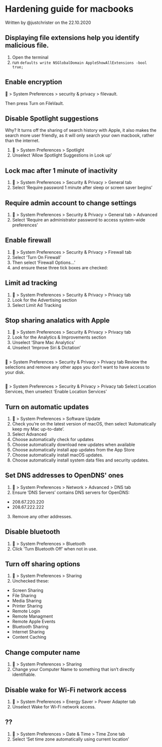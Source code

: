 # Hardening guide for macbooks
Written by @justchrister on the 22.10.2020

## Displaying file extensions help you identify malicious file.

1. Open the terminal
2. run ```defaults write NSGlobalDomain AppleShowAllExtensions -bool true;```


## Enable encryption

 > System Preferences > security & privacy > filevault.

Then press Turn on FileVault.

## Disable Spotlight suggestions
Why? It turns off the sharing of search history with Apple, it also makes the search more user friendly, as it will only search your own macbook, rather than the internet.

1.  > System Preferences > Spotlight
2. Unselect ‘Allow Spotlight Suggestions in Look up’

## Lock mac after 1 minute of inactivity
1.  > System Preferences > Security & Privacy > General tab
2. Select ‘Require password 1 minute after sleep or screen saver begins’

## Require admin account to change settings
1.  > System Preferences > Security & Privacy > General tab 	> Advanced
2. Select ‘Require an administrator password to access system-wide preferences’

## Enable firewall
1.  > System Preferences > Security & Privacy > Firewall tab
2. Select ‘Turn On Firewall’
3. Then select ‘Firewall Options…’
4. and ensure these three tick boxes are checked:

## Limit ad tracking
1.  > System Preferences > Security & Privacy > Privacy tab
2. Look for the Advertising section
3. Select Limit Ad Tracking

## Stop sharing analatics with Apple
1.  > System Preferences > Security & Privacy > Privacy tab
2. Look for the Analytics & Improvements section
3. Unselect ‘Share Mac Analytics’
4. Unselect ‘Improve Siri & Dictation’

##
 > System Preferences > Security & Privacy > Privacy tab
Review the selections and remove any other apps you don’t want to have access to your disk.

##
 > System Preferences > Security & Privacy > Privacy tab
Select Location Services, then unselect ‘Enable Location Services’

## Turn on automatic updates
1.  > System Preferences > Software Update
2. Check you’re on the latest version of macOS, then select ‘Automatically keep my Mac up-to-date’.
3. Select Advanced
4. Choose automatically check for updates
4. Choose automatically download new updates when available
4. Choose automatically install app updates from the App Store
4. Choose automatically install macOS updates.
4. Choose automatically install system data files and security updates.


## Set DNS addresses to OpenDNS' ones 

1.  > System Preferences > Network > Advanced > DNS tab
2. Ensure ‘DNS Servers’ contains DNS servers for OpenDNS:
- 208.67.220.220
- 208.67.222.222
3. Remove any other addresses.

## Disable bluetooth
1.  > System Preferences > Bluetooth
2. Click ‘Turn Bluetooth Off’ when not in use.

## Turn off sharing options
1.  > System Preferences > Sharing
2. Unchecked these:
- Screen Sharing
- File Sharing
- Media Sharing
- Printer Sharing
- Remote Login
- Remote Managment
- Remote Apple Events
- Bluetooth Sharing
- Internet Sharing
- Content Caching

## Change computer name
1.  > System Preferences > Sharing
2. Change your Computer Name to something that isn’t directly identifiable.

## Disable wake for Wi-Fi network access
1.  > System Preferences > Energy Saver > Power Adapter tab
2. Unselect Wake for Wi-Fi network access.

## ??
1.  > System Preferences > Date & Time > Time Zone tab
2. Select ‘Set time zone automatically using current location’
